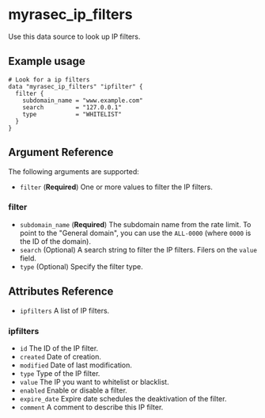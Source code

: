 # myrasec_ip_filters

Use this data source to look up IP filters.

## Example usage

```hcl
# Look for a ip filters
data "myrasec_ip_filters" "ipfilter" {
  filter {
    subdomain_name = "www.example.com"
    search         = "127.0.0.1"
    type           = "WHITELIST"
  }
}
```

## Argument Reference

The following arguments are supported:

* `filter` (**Required**) One or more values to filter the IP filters.

### filter
* `subdomain_name` (**Required**) The subdomain name from the rate limit. To point to the "General domain", you can use the `ALL-0000` (where `0000` is the ID of the domain).
* `search` (Optional) A search string to filter the IP filters. Filers on the `value` field.
* `type` (Optional) Specify the filter type.


## Attributes Reference
* `ipfilters` A list of IP filters.

### ipfilters
* `id` The ID of the IP filter.
* `created` Date of creation.
* `modified` Date of last modification.
* `type` Type of the IP filter.
* `value` The IP you want to whitelist or blacklist.
* `enabled` Enable or disable a filter.
* `expire_date` Expire date schedules the deaktivation of the filter.
* `comment` A comment to describe this IP filter.